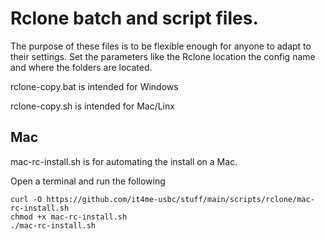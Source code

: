 # Rclone batch and script files.

The purpose of these files is to be flexible enough for anyone to adapt to their settings.
Set the parameters like the Rclone location the config name and where the folders are located.

rclone-copy.bat is intended for Windows

rclone-copy.sh  is intended for Mac/Linx

## Mac
mac-rc-install.sh is for automating the install on a Mac.

Open a terminal and run the following

```
curl -O https://github.com/it4me-usbc/stuff/main/scripts/rclone/mac-rc-install.sh
chmod +x mac-rc-install.sh
./mac-rc-install.sh

